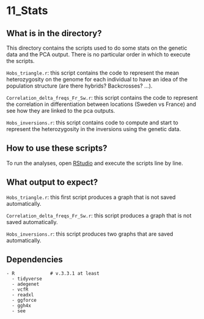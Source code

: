 # 11_Stats


## What is in the directory?

This directory contains the scripts used to do some stats on the genetic data and the PCA output. There is no particular order in which to execute the scripts.

`Hobs_triangle.r`: this script contains the code to represent the mean heterozygosity on the genome for each individual to have an idea of the population structure (are there hybrids? Backcrosses? ...).

`Correlation_delta_freqs_Fr_Sw.r`: this script contains the code to represent the correlation in differentiation between locations (Sweden vs France) and see how they are linked to the pca outputs.

`Hobs_inversions.r`: this script contains code to compute and start to represent the heterozygosity in the inversions using the genetic data.

## How to use these scripts?

To run the analyses, open [RStudio](https://www.posit.co) and execute the scripts line by line.


## What output to expect?

`Hobs_triangle.r`: this first script produces a graph that is not saved automatically.

`Correlation_delta_freqs_Fr_Sw.r`: this script produces a graph that is not saved automatically.

`Hobs_inversions.r`: this script produces two graphs that are saved automatically.


## Dependencies


```
- R             # v.3.3.1 at least
  - tidyverse
  - adegenet
  - vcfR
  - readxl
  - ggforce
  - ggh4x
  - see
```

